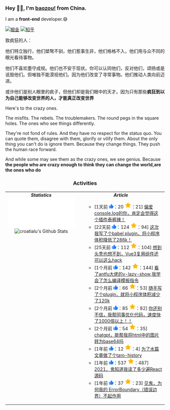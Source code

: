 ### Hey 👋🏽, I'm [baozou!](https://www.zhihu.com/people/bao-zou-11-13-41) from China.

I am a **front-end** developer.😄



[![掘金](https://img.shields.io/badge/dynamic/json?url=https%3A%2F%2Fapi.swo.moe%2Fstats%2Fjuejin%2F3526889034488174&query=count&color=282c34&label=%E6%8E%98%E9%87%91&labelColor=1e80ff&logo=juejin&logoColor=ffffff&suffix=+%E5%85%B3%E6%B3%A8&cacheSeconds=3600)](https://juejin.cn/user/3526889034488174) [![知乎](https://img.shields.io/badge/dynamic/json?url=https%3A%2F%2Fapi.swo.moe%2Fstats%2Fzhihu%2Fbao-zou-11-13-41&query=count&color=282c34&label=%E7%9F%A5%E4%B9%8E&labelColor=0084ff&logo=zhihu&logoColor=ffffff&suffix=+%E5%85%B3%E6%B3%A8&cacheSeconds=3600)](https://www.zhihu.com/people/bao-zou-11-13-41) 

<!--
[![哔哩哔哩](https://img.shields.io/badge/dynamic/json?url=https%3A%2F%2Fapi.swo.moe%2Fstats%2Fbilibili%2F97648102&query=count&color=282c34&label=%E5%93%94%E5%93%A9%E5%93%94%E5%93%A9&labelColor=FE7398&logo=data%3Aimage%2Fpng%3Bbase64%2CiVBORw0KGgoAAAANSUhEUgAAAGAAAABgCAYAAADimHc4AAAD7ElEQVR4nO2dW9WrMBCFK6ESkFAJSKiESqgEHCABCZWAhEpAAhL2ecik5dDc%2FpXLBDLfWnlqy0xmJ5BMQnq5CIIgCIIgCIIgCIIgCEIBAHQAemYfrgCunD6wAKAHsEKxALgx+bCQD8%2FS9tmgVqeDr1lLigDgZvDhXso+K9TyTBQRwRJ8AHjntl0Flh5QRAQK%2FmKxPeayWx2OXpBNBKiHvi34b7T2MC4pAvW6twR%2FRwkRKPizBN8CgEcuESj4Lwm+BwBjahEk+H8EwJRKhOaCDzW8e1JLfkUUH1NgmR3XmHffHR1l+72BSs8d7w8U+JDAnZERQMcV+CtUi7dNqFqibB4J7vtrq7xKCuAasbTMXCL4T+5aVk6+2xHUrWdhruAR6HIJcOeu2UHI8zyAe2ytWfEdWz9PVvQ8YAmIQ5dDAB9LFsMVAv8oMO2zAGrC5WNIarRiAuKR9jYEd9pY08aa6uUzIHGRdkgKd8pY0yc1WjEBAqypDYoAG0QAZkQAZkQAZkQAZk4vANQenjsSzS3I%2FwcSbXU5jQBUkRtdf4Rar90v8kSv3+I3ffCCSpk8I%2Fw+lgDkdI%2Fv2rEp2CaiWm1AsDQLlDAD+dlFXLMeAaCSeLZdaSFE5VUQNot38cKuEeBgAsSuG0flVZBmEanbXfNQAsS0fgBYIn2fIu3%2FBBMHEyBmDXlFfA8IzeHb+Ems4WAChKykrVA9ZfsQTL57jXzRg4A5wC%2FA8N4ADiZAZwm2XjW75Qh2KOTfA0p4kygPw28OJcCVgn3nDnYo2EwEYRgGH0qAMyICMCMCMCMCMCMCMCMCMCMCfP3qwHDOQ4AAUekTk8FaBRihJnZdYbvtCGC7LvmkM63GjVDINPFrQgCq5ETXfmMzI90FXzPvfqt7x4rEu%2FZaEcCUxFvgz2zO+BUn6UkoaEEAsptiMSX5e8FoRYCN7cVgb4Vq7U%2FH50Pq4JNP7Qiw8UFnJwcK+tXy+Wj6PLEvPgHSHv5UgwA1IQIwwyFAyLJin9RoxYgAzAQIkPwNmf26busC+OIx5TDqo5nDT+F%2FSS%2F9CYzwb+No49zNy2evkYv0LywGGAXUvp6eSneycqOic0w20k7CNgKE7jJunSGLACTCxF27ylmQc98T5MQUH49swd+I0HPXslLKnT0N+wnkrTKi9JZL%2FL9i1SorMmdeQ4TQQ7OFMxIMzGD45w8nUL1im7efENZLJpgPSw0pfz0cdt4U3230Td%2FTvx2R6d2FrHhEWLkq5PELOMsRPHCPnAZGv1xJteL7jbJiaW3sB2nDvPC%2FosSYvjRQz4cJ6n7KO3rYQL7M+L6nVtfDVRAEQRAEQRAEQRAEIZ5%2FSAXmdfXaoQsAAAAASUVORK5CYII%3D&suffix=+%E5%85%B3%E6%B3%A8&cacheSeconds=3600)](https://space.bilibili.com/97648102)
-->





<!--
**baozouai/baozouai** is a ✨ _special_ ✨ repository because its `README.md` (this file) appears on your GitHub profile.

Here are some ideas to get you started:

- 🔭 I’m currently working on ...
- 🌱 I’m currently learning ...
- 👯 I’m looking to collaborate on ...
- 🤔 I’m looking for help with ...
- 💬 Ask me about ...
- 📫 How to reach me: ...
- 😄 Pronouns: ...
- ⚡ Fun fact: ...
-->

致疯狂的人：

他们特立独行，他们桀骜不驯，他们惹事生非，他们格格不入，他们用与众不同的眼光看待事物。

他们不喜欢墨守成规。他们也不安于现状。你可以认同他们，反对他们，颂扬或是诋毁他们。但唯独不能漠视他们。因为他们改变了寻常事物。他们推动人类向前迈进。

或许他们是别人眼里的疯子，但他们却是我们眼中的天才。因为只有那些**疯狂到以为自己能够改变世界的人，才能真正改变世界**

Here's to the crazy ones.

The misfits. The rebels. The troublemakers. The round pegs in the square holes. The ones who see things differently.

They're not fond of rules. And they have no respect for the status quo. You can quote them, disagree with them, glorify or vilify them.
About the only thing you can't do is ignore them. Because they change things. They push the human race forward. 

And while some may see them as the crazy ones, we see genius. Because **the people who are crazy enough to think they can change the world,are the ones who do**

<!-- 活动 -->
<h3 align="center">Activities</h3>
<table align="center">
  <tr>
    <td align="center" width="45%" valign="top">
      <div><b><em><spam>Statistics</spam></em></b></div>
      <!--    由工作流定时生成     -->
      <img align="left" src="./assets/metrics.plugin.isocalendar.svg" />
      
<img  src="https://github-readme-stats.vercel.app/api?username=baozouai&include_all_commits=true&count_private=true&show_icons=true&line_height=20" alt="croatialu's Github Stats">
    </td>
    <td align="left" width="55%" valign="top">
      <div align="center"><b><em><spam>Article</spam></em></b></div>
<!-- posts start -->
<ul>
<ul>
<li>[1天前 <img src="./assets/star.svg" width='14px'/>：20  <img src="./assets/collect.svg"  width='20px'/>：21] 
      <a href="https://juejin.cn/post/7231577806189133884" target="_blank">偏爱console.log的你，肯定会觉得这个插件泰裤辣！</a>
      <!-- <img src="https://p6-juejin.byteimg.com/tos-cn-i-k3u1fbpfcp/d9806a499dc74e579bea24410fe9946e~tplv-k3u1fbpfcp-watermark.image?" alt='偏爱console.log的你，肯定会觉得这个插件泰裤辣！'  width='15%'/> -->
      </li>
<li>[22天前 <img src="./assets/star.svg" width='14px'/>：124  <img src="./assets/collect.svg"  width='20px'/>：94] 
      <a href="https://juejin.cn/post/7223779544368545853" target="_blank">这次我写了个babel plugin，将小程序体积降低了286k！</a>
      <!-- <img src="https://p3-juejin.byteimg.com/tos-cn-i-k3u1fbpfcp/5320b7b974e44c2db533a76e44c8b3e5~tplv-k3u1fbpfcp-watermark.image?" alt='这次我写了个babel plugin，将小程序体积降低了286k！'  width='15%'/> -->
      </li>
<li>[25天前 <img src="./assets/star.svg" width='14px'/>：112  <img src="./assets/collect.svg"  width='20px'/>：104] 
      <a href="https://juejin.cn/post/7222676935146307644" target="_blank">想到头秃也想不到，Vue3复用组件还可以这么hack</a>
      <!-- <img src="https://p3-juejin.byteimg.com/tos-cn-i-k3u1fbpfcp/707f550cefe1491f96e048e1bf1902b2~tplv-k3u1fbpfcp-watermark.image?" alt='想到头秃也想不到，Vue3复用组件还可以这么hack'  width='15%'/> -->
      </li>
<li>[1个月前 <img src="./assets/star.svg" width='14px'/>：142  <img src="./assets/collect.svg"  width='20px'/>：144] 
      <a href="https://juejin.cn/post/7217836890119995450" target="_blank">看了antfu大佬的v-lazy-show,我学会了怎么编译模板指令</a>
      <!-- <img src="https://p1-juejin.byteimg.com/tos-cn-i-k3u1fbpfcp/9a958c93971a43cd9a422a88349b8436~tplv-k3u1fbpfcp-watermark.image?" alt='看了antfu大佬的v-lazy-show,我学会了怎么编译模板指令'  width='15%'/> -->
      </li>
<li>[2个月前 <img src="./assets/star.svg" width='14px'/>：66  <img src="./assets/collect.svg"  width='20px'/>：53] 
      <a href="https://juejin.cn/post/7207079381670740025" target="_blank">随手写了个plugin，就将小程序体积减少了120k</a>
      <!-- <img src="https://p3-juejin.byteimg.com/tos-cn-i-k3u1fbpfcp/6f39f298bc124184b4e8fc92a9b13c33~tplv-k3u1fbpfcp-watermark.image?" alt='随手写了个plugin，就将小程序体积减少了120k'  width='15%'/> -->
      </li>
<li>[2个月前 <img src="./assets/star.svg" width='14px'/>：85  <img src="./assets/collect.svg"  width='20px'/>：82] 
      <a href="https://juejin.cn/post/7204100122887536700" target="_blank">你还别不信，我帮同事优化代码，速度快了1000倍以上！！</a>
      <!-- <img src="https://p9-juejin.byteimg.com/tos-cn-i-k3u1fbpfcp/134db31d6a9844919eb951a463a44a24~tplv-k3u1fbpfcp-watermark.image?" alt='你还别不信，我帮同事优化代码，速度快了1000倍以上！！'  width='15%'/> -->
      </li>
<li>[2个月前 <img src="./assets/star.svg" width='14px'/>：54  <img src="./assets/collect.svg"  width='20px'/>：35] 
      <a href="https://juejin.cn/post/7202998949455790139" target="_blank">chatgpt，能帮我将html中的图片转为base64吗</a>
      <!-- <img src="https://p1-juejin.byteimg.com/tos-cn-i-k3u1fbpfcp/f2404dbe74c84036b7a77aef6e093b0d~tplv-k3u1fbpfcp-watermark.image?" alt='chatgpt，能帮我将html中的图片转为base64吗'  width='15%'/> -->
      </li>
<li>[1年前 <img src="./assets/star.svg" width='14px'/>：12  <img src="./assets/collect.svg"  width='20px'/>：4] 
      <a href="https://juejin.cn/post/7086255607623188494" target="_blank">为了水篇文章做了个taro-history</a>
      <!-- <img src="https://p3-juejin.byteimg.com/tos-cn-i-k3u1fbpfcp/0b8212c7101a40609038b8bae832be3d~tplv-k3u1fbpfcp-watermark.image?" alt='为了水篇文章做了个taro-history'  width='15%'/> -->
      </li>
<li>[1年前 <img src="./assets/star.svg" width='14px'/>：537  <img src="./assets/collect.svg"  width='20px'/>：487] 
      <a href="https://juejin.cn/post/7045083558259458061" target="_blank">2021，鬼知道我读了多少遍React源码</a>
      <!-- <img src="https://p3-juejin.byteimg.com/tos-cn-i-k3u1fbpfcp/776d8f112b9346328a11d8c43b8ac4d8~tplv-k3u1fbpfcp-watermark.image?" alt='2021，鬼知道我读了多少遍React源码'  width='15%'/> -->
      </li>
<li>[1年前 <img src="./assets/star.svg" width='14px'/>：37  <img src="./assets/collect.svg"  width='20px'/>：23] 
      <a href="https://juejin.cn/post/7033210044426485797" target="_blank">见鬼，为何我的 ErrorBoundary（错误边界）不起作用</a>
      <!-- <img src="https://p1-juejin.byteimg.com/tos-cn-i-k3u1fbpfcp/9ff1b7e8b4a64b3aafc52050a0334697~tplv-k3u1fbpfcp-watermark.image?" alt='见鬼，为何我的 ErrorBoundary（错误边界）不起作用'  width='15%'/> -->
      </li>
</ul>

</ul>
<!-- posts end -->
</td>
  </tr>
</table>